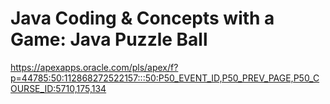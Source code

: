 # Java Coding & Concepts with a Game: Java Puzzle Ball

https://apexapps.oracle.com/pls/apex/f?p=44785:50:112868272522157:::50:P50_EVENT_ID,P50_PREV_PAGE,P50_COURSE_ID:5710,175,134

## 
